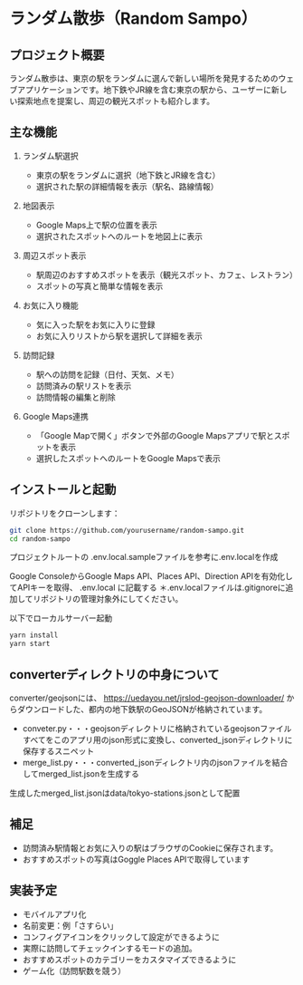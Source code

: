 # ランダム散歩（Random Sampo）

## プロジェクト概要

ランダム散歩は、東京の駅をランダムに選んで新しい場所を発見するためのウェブアプリケーションです。地下鉄やJR線を含む東京の駅から、ユーザーに新しい探索地点を提案し、周辺の観光スポットも紹介します。

## 主な機能

1. ランダム駅選択
   - 東京の駅をランダムに選択（地下鉄とJR線を含む）
   - 選択された駅の詳細情報を表示（駅名、路線情報）

2. 地図表示
   - Google Maps上で駅の位置を表示
   - 選択されたスポットへのルートを地図上に表示

3. 周辺スポット表示
   - 駅周辺のおすすめスポットを表示（観光スポット、カフェ、レストラン）
   - スポットの写真と簡単な情報を表示

4. お気に入り機能
   - 気に入った駅をお気に入りに登録
   - お気に入りリストから駅を選択して詳細を表示

5. 訪問記録
   - 駅への訪問を記録（日付、天気、メモ）
   - 訪問済みの駅リストを表示
   - 訪問情報の編集と削除

6. Google Maps連携
   - 「Google Mapで開く」ボタンで外部のGoogle Mapsアプリで駅とスポットを表示
   - 選択したスポットへのルートをGoogle Mapsで表示
  
## インストールと起動

リポジトリをクローンします：

```bash
git clone https://github.com/yourusername/random-sampo.git
cd random-sampo
```

プロジェクトルートの
.env.local.sampleファイルを参考に.env.localを作成

Google ConsoleからGoogle Maps API、Places API、Direction APIを有効化してAPIキーを取得、
.env.local
に記載する
＊.env.localファイルは.gitignoreに追加してリポジトリの管理対象外にしてください。

以下でローカルサーバー起動
```bash
yarn install
yarn start
```

## converterディレクトリの中身について

converter/geojsonには、
https://uedayou.net/jrslod-geojson-downloader/
からダウンロードした、都内の地下鉄駅のGeoJSONが格納されています。

- conveter.py・・・geojsonディレクトリに格納されているgeojsonファイルすべてをこのアプリ用のjson形式に変換し、converted_jsonディレクトリに保存するスニペット
- merge_list.py・・・converted_jsonディレクトリ内のjsonファイルを結合してmerged_list.jsonを生成する

生成したmerged_list.jsonはdata/tokyo-stations.jsonとして配置

## 補足

- 訪問済み駅情報とお気に入りの駅はブラウザのCookieに保存されます。
- おすすめスポットの写真はGoggle Places APIで取得しています

## 実装予定
- モバイルアプリ化
- 名前変更：例「さすらい」
- コンフィグアイコンをクリックして設定ができるように
- 実際に訪問してチェックインするモードの追加。
- おすすめスポットのカテゴリーをカスタマイズできるように
- ゲーム化（訪問駅数を競う）
